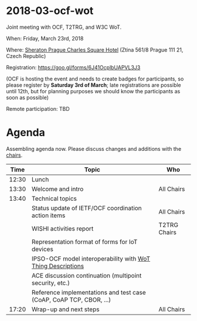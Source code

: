 # 2018-03-ocf-wot
Joint meeting with OCF, T2TRG, and W3C WoT.

When: Friday, March 23rd, 2018

Where: [Sheraton Prague Charles Square Hotel](http://www.sheratonprague.com/) (Ztina 561/8 Prague 111 21, Czech Republic)

Registration: https://goo.gl/forms/6J41OcplbUAPVL3J3

(OCF is hosting the event and needs to create badges for participants, so please register by **Saturday 3rd of March**; late registrations are possible until 12th, but for planning purposes we should know the participants as soon as possible)

Remote participation: TBD


# Agenda

Assembling agenda now. Please discuss changes and additions with the [chairs](mailto:t2trg-chairs@irtf.org).

|  Time | Topic                                                              | Who                          |
|-------|--------------------------------------------------------------------|------------------------------|
| 12:30 | Lunch                                                              |                              |
| 13:30 | Welcome and intro                                                  | All Chairs                   |
| 13:40 | Technical topics                                                   |                              |
|       | Status update of IETF/OCF coordination action items                | All Chairs                   |
|       | WISHI activities report                                            | T2TRG Chairs                 |
|       | Representation format of forms for IoT devices                     |                              |
|       | IPSO-OCF model interoperability with [WoT Thing Descriptions]      |                              |
|       | ACE discussion continuation (multipoint security, etc.)            |                              |
|       | Reference implementations and test case (CoAP, CoAP TCP, CBOR, ...)|                              |
| 17:20 | Wrap-up and next steps                                             | All Chairs                   |

[WoT Thing Descriptions]: https://www.w3.org/TR/wot-architecture/#sec-building-blocks-thing-description
